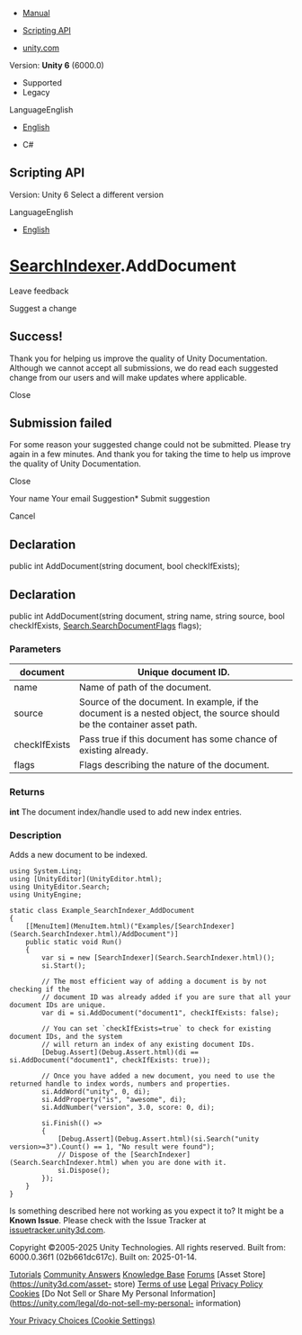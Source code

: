[ ]()

  * [Manual](../Manual/index.html)
  * [Scripting API](../ScriptReference/index.html)

  * [unity.com](https://unity.com/)

Version: **Unity 6** (6000.0)

  * Supported
  * Legacy

LanguageEnglish

  * [English]()

  * C#

[ ](https://docs.unity3d.com)

## Scripting API

Version: Unity 6 Select a different version

LanguageEnglish

  * [English]()

#  [SearchIndexer](Search.SearchIndexer.html).AddDocument

Leave feedback

Suggest a change

## Success!

Thank you for helping us improve the quality of Unity Documentation. Although
we cannot accept all submissions, we do read each suggested change from our
users and will make updates where applicable.

Close

## Submission failed

For some reason your suggested change could not be submitted. Please <a>try
again</a> in a few minutes. And thank you for taking the time to help us
improve the quality of Unity Documentation.

Close

Your name Your email Suggestion* Submit suggestion

Cancel

[ ]()

## Declaration

public int AddDocument(string document, bool checkIfExists);

## Declaration

public int AddDocument(string document, string name, string source, bool
checkIfExists, [Search.SearchDocumentFlags](Search.SearchDocumentFlags.html)
flags);

### Parameters

document | Unique document ID.  
---|---  
name | Name of path of the document.  
source | Source of the document. In example, if the document is a nested object, the source should be the container asset path.  
checkIfExists | Pass true if this document has some chance of existing already.  
flags | Flags describing the nature of the document.  
  
### Returns

**int** The document index/handle used to add new index entries.

### Description

Adds a new document to be indexed.

    
    
    using System.Linq;
    using [UnityEditor](UnityEditor.html);
    using UnityEditor.Search;
    using UnityEngine;
    
    static class Example_SearchIndexer_AddDocument
    {
        [[MenuItem](MenuItem.html)("Examples/[SearchIndexer](Search.SearchIndexer.html)/AddDocument")]
        public static void Run()
        {
            var si = new [SearchIndexer](Search.SearchIndexer.html)();
            si.Start();
    
            // The most efficient way of adding a document is by not checking if the
            // document ID was already added if you are sure that all your document IDs are unique.
            var di = si.AddDocument("document1", checkIfExists: false);
    
            // You can set `checkIfExists=true` to check for existing document IDs, and the system
            // will return an index of any existing document IDs.
            [Debug.Assert](Debug.Assert.html)(di == si.AddDocument("document1", checkIfExists: true));
    
            // Once you have added a new document, you need to use the returned handle to index words, numbers and properties.
            si.AddWord("unity", 0, di);
            si.AddProperty("is", "awesome", di);
            si.AddNumber("version", 3.0, score: 0, di);
    
            si.Finish(() =>
            {
                [Debug.Assert](Debug.Assert.html)(si.Search("unity version>=3").Count() == 1, "No result were found");
                // Dispose of the [SearchIndexer](Search.SearchIndexer.html) when you are done with it.
                si.Dispose();
            });
        }
    }
    
    

Is something described here not working as you expect it to? It might be a
**Known Issue**. Please check with the Issue Tracker at
[issuetracker.unity3d.com](https://issuetracker.unity3d.com).

Copyright ©2005-2025 Unity Technologies. All rights reserved. Built from:
6000.0.36f1 (02b661dc617c). Built on: 2025-01-14.

[Tutorials](https://unity3d.com/learn) [Community
Answers](https://answers.unity3d.com) [Knowledge
Base](https://support.unity3d.com/hc/en-us)
[Forums](https://forum.unity3d.com) [Asset Store](https://unity3d.com/asset-
store) [Terms of use](https://docs.unity3d.com/Manual/TermsOfUse.html)
[Legal](https://unity.com/legal) [Privacy
Policy](https://unity.com/legal/privacy-policy)
[Cookies](https://unity.com/legal/cookie-policy) [Do Not Sell or Share My
Personal Information](https://unity.com/legal/do-not-sell-my-personal-
information)

[Your Privacy Choices (Cookie Settings)](javascript:void\(0\);)

